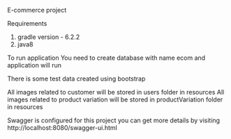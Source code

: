 E-commerce project

Requirements
1) gradle version - 6.2.2
2) java8

To run application
You need to create database with name ecom and application will run

There is some test data created using bootstrap

All images related to customer will be stored in users folder in resources
All images related to product  variation will be stored in productVariation folder in resources

Swagger is configured for this project you can get more details by visiting http://localhost:8080/swagger-ui.html
